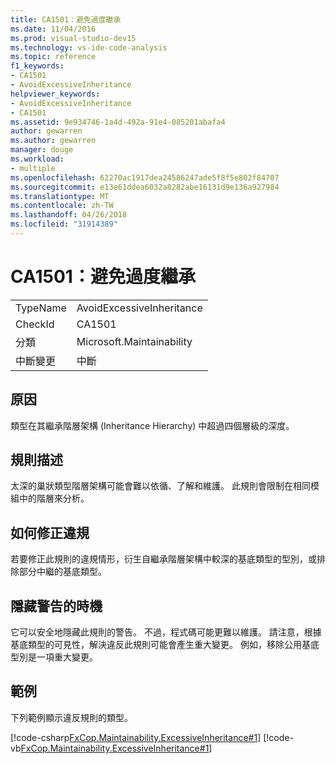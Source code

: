 ```yaml
---
title: CA1501：避免過度繼承
ms.date: 11/04/2016
ms.prod: visual-studio-dev15
ms.technology: vs-ide-code-analysis
ms.topic: reference
f1_keywords:
- CA1501
- AvoidExcessiveInheritance
helpviewer_keywords:
- AvoidExcessiveInheritance
- CA1501
ms.assetid: 9e934746-1a4d-492a-91e4-085201abafa4
author: gewarren
ms.author: gewarren
manager: douge
ms.workload:
- multiple
ms.openlocfilehash: 62270ac1917dea24586247ade5f8f5e802f84707
ms.sourcegitcommit: e13e61ddea6032a8282abe16131d9e136a927984
ms.translationtype: MT
ms.contentlocale: zh-TW
ms.lasthandoff: 04/26/2018
ms.locfileid: "31914389"
---
```

# <a name="ca1501-avoid-excessive-inheritance"></a>CA1501：避免過度繼承
|||
|-|-|
|TypeName|AvoidExcessiveInheritance|
|CheckId|CA1501|
|分類|Microsoft.Maintainability|
|中斷變更|中斷|

## <a name="cause"></a>原因
 類型在其繼承階層架構 (Inheritance Hierarchy) 中超過四個層級的深度。

## <a name="rule-description"></a>規則描述
 太深的巢狀類型階層架構可能會難以依循、了解和維護。 此規則會限制在相同模組中的階層來分析。

## <a name="how-to-fix-violations"></a>如何修正違規
 若要修正此規則的違規情形，衍生自繼承階層架構中較深的基底類型的型別，或排除部分中繼的基底類型。

## <a name="when-to-suppress-warnings"></a>隱藏警告的時機
 它可以安全地隱藏此規則的警告。 不過，程式碼可能更難以維護。 請注意，根據基底類型的可見性，解決違反此規則可能會產生重大變更。 例如，移除公用基底型別是一項重大變更。

## <a name="example"></a>範例
 下列範例顯示違反規則的類型。

 [!code-csharp[FxCop.Maintainability.ExcessiveInheritance#1](../code-quality/codesnippet/CSharp/ca1501-avoid-excessive-inheritance_1.cs)]
 [!code-vb[FxCop.Maintainability.ExcessiveInheritance#1](../code-quality/codesnippet/VisualBasic/ca1501-avoid-excessive-inheritance_1.vb)]
